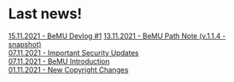 # Last news!

[15.11.2021 - BeMU Devlog #1](/mds/bemu/bemu_devlog_1.md)
[13.11.2021 - BeMU Path Note (v.1.1.4 - snapshot) ](/mds/bemu/bemu_patch_1_1_4.md) </br>
[07.11.2021 - Important Security Updates](/mds/news/important_security_updates.md) </br>
[07.11.2021 - BeMU Introduction ](/mds/bemu/bemu_indr.md) </br>
[01.11.2021 - New Copyright Changes](/mds/news/new_chprgiht_chngs.md)
